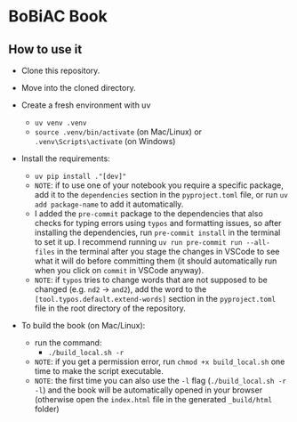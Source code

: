 # BoBiAC Book

## How to use it

- Clone this repository.

- Move into the cloned directory.

- Create a fresh environment with uv
  - `uv venv .venv`
  - `source .venv/bin/activate` (on Mac/Linux) or `.venv\Scripts\activate` (on Windows)
- Install the requirements:
  - `uv pip install ."[dev]"`
  - `NOTE`: if to use one of your notebook you require a specific package, add it to the `dependencies` section in the `pyproject.toml` file, or run `uv add package-name` to add it automatically.
  - I added the `pre-commit` package to the dependencies that also checks for typing errors using `typos` and formatting issues, so after installing the dependencies, run `pre-commit install` in the terminal to set it up. I recommend running `uv run pre-commit run --all-files` in the terminal after you stage the changes in VSCode to see what it will do before committing them (it should automatically run when you click on `commit` in VSCode anyway).
  - `NOTE`: if `typos` tries to change words that are not supposed to be changed (e.g. `nd2` -> `and2`), add the word to the `[tool.typos.default.extend-words]` section in the `pyproject.toml` file in the root directory of the repository.

- To build the book (on Mac/Linux):
  - run the command:
    - `./build_local.sh -r`
  - `NOTE`: if you get a permission error, run `chmod +x build_local.sh` one time to make the script executable.
  - `NOTE`: the first time you can also use the `-l` flag (`./build_local.sh -r -l`) and the book will be automatically opened in your browser (otherwise open the `index.html` file in the generated `_build/html` folder)
